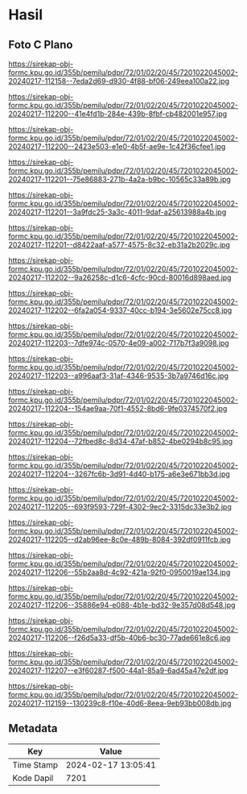 # Hasil

## Foto C Plano

https://sirekap-obj-formc.kpu.go.id/355b/pemilu/pdpr/72/01/02/20/45/7201022045002-20240217-112158--7eda2d69-d930-4f88-bf06-249eea100a22.jpg

https://sirekap-obj-formc.kpu.go.id/355b/pemilu/pdpr/72/01/02/20/45/7201022045002-20240217-112200--41e4fd1b-284e-439b-8fbf-cb482001e957.jpg

https://sirekap-obj-formc.kpu.go.id/355b/pemilu/pdpr/72/01/02/20/45/7201022045002-20240217-112200--2423e503-e1e0-4b5f-ae9e-1c42f36cfee1.jpg

https://sirekap-obj-formc.kpu.go.id/355b/pemilu/pdpr/72/01/02/20/45/7201022045002-20240217-112201--75e86883-271b-4a2a-b9bc-10565c33a89b.jpg

https://sirekap-obj-formc.kpu.go.id/355b/pemilu/pdpr/72/01/02/20/45/7201022045002-20240217-112201--3a9fdc25-3a3c-4011-9daf-a25613988a4b.jpg

https://sirekap-obj-formc.kpu.go.id/355b/pemilu/pdpr/72/01/02/20/45/7201022045002-20240217-112201--d8422aaf-a577-4575-8c32-eb31a2b2029c.jpg

https://sirekap-obj-formc.kpu.go.id/355b/pemilu/pdpr/72/01/02/20/45/7201022045002-20240217-112202--9a26258c-d1c6-4cfc-90cd-80016d898aed.jpg

https://sirekap-obj-formc.kpu.go.id/355b/pemilu/pdpr/72/01/02/20/45/7201022045002-20240217-112202--6fa2a054-9337-40cc-b194-3e5602e75cc8.jpg

https://sirekap-obj-formc.kpu.go.id/355b/pemilu/pdpr/72/01/02/20/45/7201022045002-20240217-112203--7dfe974c-0570-4e09-a002-717b7f3a9098.jpg

https://sirekap-obj-formc.kpu.go.id/355b/pemilu/pdpr/72/01/02/20/45/7201022045002-20240217-112203--a996aaf3-31af-4346-9535-3b7a9746d16c.jpg

https://sirekap-obj-formc.kpu.go.id/355b/pemilu/pdpr/72/01/02/20/45/7201022045002-20240217-112204--154ae9aa-70f1-4552-8bd6-9fe0374570f2.jpg

https://sirekap-obj-formc.kpu.go.id/355b/pemilu/pdpr/72/01/02/20/45/7201022045002-20240217-112204--72fbed8c-8d34-47af-b852-4be0294b8c95.jpg

https://sirekap-obj-formc.kpu.go.id/355b/pemilu/pdpr/72/01/02/20/45/7201022045002-20240217-112204--3267fc6b-3d91-4d40-b175-a6e3e671bb3d.jpg

https://sirekap-obj-formc.kpu.go.id/355b/pemilu/pdpr/72/01/02/20/45/7201022045002-20240217-112205--693f9593-729f-4302-9ec2-3315dc33e3b2.jpg

https://sirekap-obj-formc.kpu.go.id/355b/pemilu/pdpr/72/01/02/20/45/7201022045002-20240217-112205--d2ab96ee-8c0e-489b-8084-392df0911fcb.jpg

https://sirekap-obj-formc.kpu.go.id/355b/pemilu/pdpr/72/01/02/20/45/7201022045002-20240217-112206--55b2aa8d-4c92-421a-92f0-0950019ae134.jpg

https://sirekap-obj-formc.kpu.go.id/355b/pemilu/pdpr/72/01/02/20/45/7201022045002-20240217-112206--35886e94-e088-4b1e-bd32-9e357d08d548.jpg

https://sirekap-obj-formc.kpu.go.id/355b/pemilu/pdpr/72/01/02/20/45/7201022045002-20240217-112206--f26d5a33-df5b-40b6-bc30-77ade661e8c6.jpg

https://sirekap-obj-formc.kpu.go.id/355b/pemilu/pdpr/72/01/02/20/45/7201022045002-20240217-112207--e3f60287-f500-44a1-85a9-6ad45a47e2df.jpg

https://sirekap-obj-formc.kpu.go.id/355b/pemilu/pdpr/72/01/02/20/45/7201022045002-20240217-112159--130239c8-f10e-40d6-8eea-9eb93bb008db.jpg


## Metadata

| Key        | Value               |
| ---------- | ------------------- |
| Time Stamp | 2024-02-17 13:05:41 |
| Kode Dapil | 7201                |



